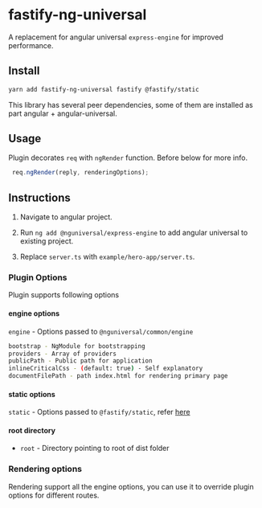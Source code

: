 # fastify-ng-universal

A replacement for angular universal `express-engine` for improved performance.

## Install

```bash
yarn add fastify-ng-universal fastify @fastify/static
```

This library has several peer dependencies, some of them are installed as part angular + angular-universal.

## Usage

Plugin decorates `req` with `ngRender` function. Before below for more info.

```js
 req.ngRender(reply, renderingOptions);
```

## Instructions

1. Navigate to angular project.

2. Run `ng add @nguniversal/express-engine` to add angular universal to existing project.

3. Replace `server.ts` with `example/hero-app/server.ts`.

### Plugin Options

Plugin supports following options

#### engine options

`engine` - Options passed to `@nguniversal/common/engine`

```bash
bootstrap - NgModule for bootstrapping
providers - Array of providers
publicPath - Public path for application
inlineCriticalCss - (default: true) - Self explanatory
documentFilePath - path index.html for rendering primary page
```

#### static options

`static` - Options passed to `@fastify/static`, refer [here](https://github.com/fastify/fastify-static#options)

#### root directory

- `root` - Directory pointing to root of dist folder

### Rendering options

Rendering support all the engine options, you can use it to override plugin options for different routes.

